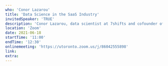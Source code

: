 ```yaml
---
who: 'Conor Lazarou'
title: 'Data Science in the SaaS Industry'
invitedSpeaker: 'TRUE'
description: 'Conor Lazarou, data scientist at 7shifts and cofounder of flatland.ai, discusses his work.'
location: 'Zoom'
date: 2021-06-18
startTime: '11:00'
endTime: '12:30'
onlinemeeting: 'https://utoronto.zoom.us/j/86042555898'
link: 
extra: 
---
```

